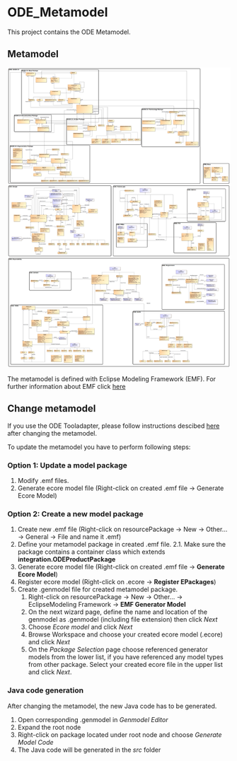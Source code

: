 # ODE_Metamodel

This project contains the ODE Metamodel.

## Metamodel

![Image of Metamodel](https://raw.githubusercontent.com/DEIS-Project-EU/DDI-Scripting-Tools/master/ODE_Metamodel/Images/ODEv2.png)

The metamodel is defined with Eclipse Modeling Framework (EMF). For further information about EMF click [here](https://www.eclipse.org/modeling/emf/)

## Change metamodel

If you use the ODE Tooladapter, please follow instructions descibed [here](https://github.com/DEIS-Project-EU/DDI-Scripting-Tools/tree/master/ODE_Tooladapter#metamodel-change-adaption) after changing the metamodel.

To update the metamodel you have to perform following steps:

### Option 1: Update a model package

1. Modify .emf files.
2. Generate ecore model file (Right-click on created .emf file -> Generate Ecore Model)

### Option 2: Create a new model package

1. Create new .emf file (Right-click on resourcePackage -> New -> Other... -> General -> File and name it <packageName>.emf)
2. Define your metamodel package in created .emf file.
2.1. Make sure the package contains a container class which extends **integration.ODEProductPackage**
3. Generate ecore model file (Right-click on created .emf file -> **Generate Ecore Model**)
4. Register ecore model (Right-click on <packageName>.ecore -> **Register EPackages**)
5. Create .genmodel file for created metamodel package. 
   1. Right-click on resourcePackage -> New -> Other... -> EclipseModeling Framework -> **EMF Generator Model**
   2. On the next wizard page, define the name and location of the genmodel as <packageName>.genmodel (including file extension) then click *Next*
   3. Choose *Ecore model* and click *Next*
   4. Browse Workspace and choose your created ecore model (<packageName>.ecore) and click *Next*
   5. On the *Package Selection* page choose referenced generator models from the lower list, if you have referenced any model types from other package. Select your created ecore file in the upper list and click *Next*. 

### Java code generation

After changing the metamodel, the new Java code has to be generated.

1. Open corresponding .genmodel in *Genmodel Editor*
2. Expand the root node
3. Right-click on package located under root node and choose *Generate Model Code*
4. The Java code will be generated in the *src* folder 
